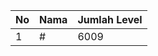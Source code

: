 | No | Nama            | Jumlah Level |
|----|-----------------|--------------|
| 1  | #    |    6009        |
